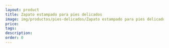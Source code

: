```yaml
---
layout: product
title: Zapato estampado para pies delicados
image: img/productos/pies-delicados/Zapato estampado para pies delicados.jpeg
price: 
tags: 
description: 
order: 0
---
```

